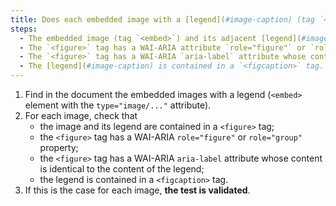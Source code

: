 ```yaml
---
title: Does each embedded image with a [legend](#image-caption) (tag `<embed>` associated with an adjacent [legend](#image-caption), if necessary, meet these conditions?
steps:
  - The embedded image (tag `<embed>`) and its adjacent [legend](#image-caption) are contained in a tag `<figure>`.
  - The `<figure>` tag has a WAI-ARIA attribute `role="figure"` or `role="group"`.
  - The `<figure>` tag has a WAI-ARIA `aria-label` attribute whose content is identical to the content of the [legend](#image-caption).
  - The [legend](#image-caption) is contained in a `<figcaption>` tag.
---
```


1. Find in the document the embedded images with a legend (`<embed>` element with the `type="image/..."` attribute).
2. For each image, check that
   - the image and its legend are contained in a `<figure>` tag;
   - the `<figure>` tag has a WAI-ARIA `role="figure"` or `role="group"` property;
   - the `<figure>` tag has a WAI-ARIA `aria-label` attribute whose content is identical to the content of the legend;
   - the legend is contained in a `<figcaption>` tag.
3. If this is the case for each image, **the test is validated**.
